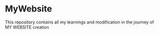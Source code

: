 # MyWebsite
This repository contains all my learnings and modification in the journey of MY WEBSITE creation
